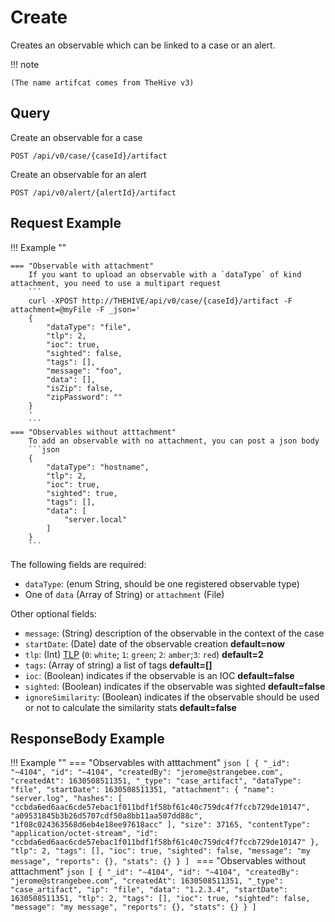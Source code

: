 # Create

Creates an observable which can be linked to a case or an alert.

!!! note
  
    (The name artifcat comes from TheHive v3)

## Query

Create an observable for a case

```plain
POST /api/v0/case/{caseId}/artifact
```

Create an observable for an alert

```plain
POST /api/v0/alert/{alertId}/artifact
```


## Request Example

!!! Example ""

    === "Observable with attachment"
        If you want to upload an observable with a `dataType` of kind attachment, you need to use a multipart request
        ```
        curl -XPOST http://THEHIVE/api/v0/case/{caseId}/artifact -F attachment=@myFile -F _json='
        {
            "dataType": "file",
            "tlp": 2,
            "ioc": true,
            "sighted": false,
            "tags": [],
            "message": "foo",
            "data": [],
            "isZip": false,
            "zipPassword": ""
        }
        '
        ```
    === "Observables without atttachment"
        To add an observable with no attachment, you can post a json body
        ```json
        {
            "dataType": "hostname",
            "tlp": 2,
            "ioc": true,
            "sighted": true,
            "tags": [],
            "data": [
                "server.local"
            ]
        }
        ```

The following fields are required:

- `dataType`: (enum String, should be one registered observable type)
- One of `data` (Array of String) or `attachment` (File)

Other optional fields:

- `message`: (String) description of the observable in the context of the case
- `startDate`: (Date) date of the observable creation **default=now**
- `tlp`: (Int) [TLP](https://www.us-cert.gov/tlp) (`0`: `white`; `1`: `green`; `2`: `amber`;`3`: `red`) **default=2**
- `tags`: (Array of string) a list of tags **default=[]**
- `ioc`: (Boolean) indicates if the observable is an IOC **default=false**
- `sighted`: (Boolean) indicates if the observable was sighted **default=false**
- `ignoreSimilarity`: (Boolean) indicates if the observable should be used or not to calculate the similarity stats **default=false**

## ResponseBody Example

!!! Example ""
    === "Observables with atttachment"
        ```json
        [
          {
            "_id": "~4104",
            "id": "~4104",
            "createdBy": "jerome@strangebee.com",
            "createdAt": 1630508511351,
            "_type": "case_artifact",
            "dataType": "file",
            "startDate": 1630508511351,
            "attachment": {
              "name": "server.log",
              "hashes": [
                "ccbda6ed6aac6cde57ebac1f011bdf1f58bf61c40c759dc4f7fccb729de10147",
                "a09531845b3b26d5707cdf50a8bb11aa507dd88c",
                "1f08c024363568d6eb4e18ee97618acc"
              ],
              "size": 37165,
              "contentType": "application/octet-stream",
              "id": "ccbda6ed6aac6cde57ebac1f011bdf1f58bf61c40c759dc4f7fccb729de10147"
            },
            "tlp": 2,
            "tags": [],
            "ioc": true,
            "sighted": false,
            "message": "my message",
            "reports": {},
            "stats": {}
          }
        ]
        ```
    === "Observables without atttachment"
        ```json
        [
          {
            "_id": "~4104",
            "id": "~4104",
            "createdBy": "jerome@strangebee.com",
            "createdAt": 1630508511351,
            "_type": "case_artifact",
            "ip": "file",
            "data": "1.2.3.4",
            "startDate": 1630508511351,
            "tlp": 2,
            "tags": [],
            "ioc": true,
            "sighted": false,
            "message": "my message",
            "reports": {},
            "stats": {}
          }
        ]
        ```